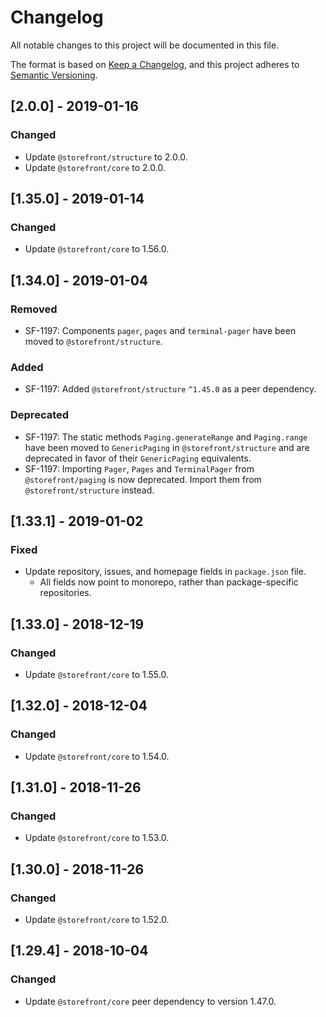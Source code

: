 # Changelog
All notable changes to this project will be documented in this file.

The format is based on [Keep a Changelog](https://keepachangelog.com/en/1.0.0/),
and this project adheres to [Semantic Versioning](https://semver.org/spec/v2.0.0.html).

## [2.0.0] - 2019-01-16
### Changed
- Update `@storefront/structure` to 2.0.0.
- Update `@storefront/core` to 2.0.0.

## [1.35.0] - 2019-01-14
### Changed
- Update `@storefront/core` to 1.56.0.

## [1.34.0] - 2019-01-04
### Removed
- SF-1197: Components `pager`, `pages` and `terminal-pager` have been moved to
  `@storefront/structure`.

### Added
- SF-1197: Added `@storefront/structure` `^1.45.0` as a peer dependency.

### Deprecated
- SF-1197: The static methods `Paging.generateRange` and `Paging.range` have
  been moved to `GenericPaging` in `@storefront/structure` and are deprecated
  in favor of their `GenericPaging` equivalents.
- SF-1197: Importing `Pager`, `Pages` and `TerminalPager` from
  `@storefront/paging` is now deprecated. Import them from
  `@storefront/structure` instead.

## [1.33.1] - 2019-01-02
### Fixed
- Update repository, issues, and homepage fields in `package.json` file.
  - All fields now point to monorepo, rather than package-specific repositories.

## [1.33.0] - 2018-12-19
### Changed
- Update `@storefront/core` to 1.55.0.

## [1.32.0] - 2018-12-04
### Changed
- Update `@storefront/core` to 1.54.0.

## [1.31.0] - 2018-11-26
### Changed
- Update `@storefront/core` to 1.53.0.

## [1.30.0] - 2018-11-26
### Changed
- Update `@storefront/core` to 1.52.0.

## [1.29.4] - 2018-10-04
### Changed
- Update `@storefront/core` peer dependency to version 1.47.0.
